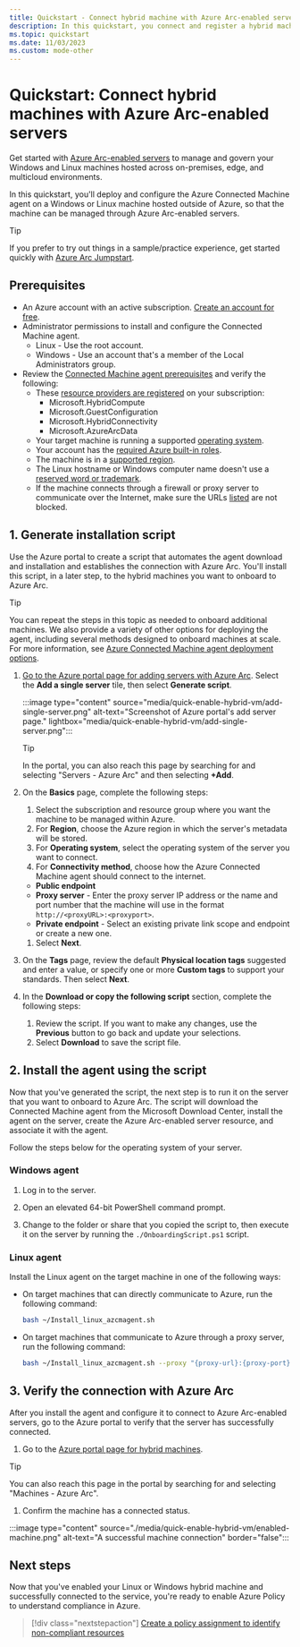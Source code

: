 ```yaml
---
title: Quickstart - Connect hybrid machine with Azure Arc-enabled servers
description: In this quickstart, you connect and register a hybrid machine with Azure Arc-enabled servers.
ms.topic: quickstart
ms.date: 11/03/2023
ms.custom: mode-other
---
```


# Quickstart: Connect hybrid machines with Azure Arc-enabled servers

Get started with [Azure Arc-enabled servers](../overview.md) to manage and govern your Windows and Linux machines hosted across on-premises, edge, and multicloud environments.

In this quickstart, you'll deploy and configure the Azure Connected Machine agent on a Windows or Linux machine hosted outside of Azure, so that the machine can be managed through Azure Arc-enabled servers.

> [!TIP]
> If you prefer to try out things in a sample/practice experience, get started quickly with [Azure Arc Jumpstart](https://azurearcjumpstart.com/azure_arc_jumpstart/azure_arc_servers).

## Prerequisites

* An Azure account with an active subscription. [Create an account for free](https://azure.microsoft.com/free/?WT.mc_id=A261C142F).
* Administrator permissions to install and configure the Connected Machine agent. 
  * Linux - Use the root account. 
  * Windows - Use an account that's a member of the Local Administrators group.
* Review the [Connected Machine agent prerequisites](../prerequisites.md) and verify the following:
  * These [resource providers are registered](../prerequisites.md#azure-resource-providers) on your subscription:
    * Microsoft.HybridCompute
    * Microsoft.GuestConfiguration
    * Microsoft.HybridConnectivity
    * Microsoft.AzureArcData  
  * Your target machine is running a supported [operating system](../prerequisites.md#supported-operating-systems).
  * Your account has the [required Azure built-in roles](../prerequisites.md#required-permissions).
  * The machine is in a [supported region](../overview.md#supported-regions).
  * The Linux hostname or Windows computer name doesn't use a [reserved word or trademark](/azure/azure-resource-manager/templates/error-reserved-resource-name).
  * If the machine connects through a firewall or proxy server to communicate over the Internet, make sure the URLs [listed](../network-requirements.md#urls) are not blocked.

## 1. Generate installation script

Use the Azure portal to create a script that automates the agent download and installation and establishes the connection with Azure Arc. You'll install this script, in a later step, to the hybrid machines you want to onboard to Azure Arc.

> [!TIP]
> You can repeat the steps in this topic as needed to onboard additional machines. We also provide a variety of other options for deploying the agent, including several methods designed to onboard machines at scale. For more information, see [Azure Connected Machine agent deployment options](../deployment-options.md).

<!--1. Launch the Azure Arc service in the Azure portal by searching for and selecting **Servers - Azure Arc**.

   :::image type="content" source="media/quick-enable-hybrid-vm/search-machines.png" alt-text="Search for Azure Arc-enabled servers in the Azure portal.":::

1. On the **Servers - Azure Arc** page, select **Add** near the upper left.-->

1. [Go to the Azure portal page for adding servers with Azure Arc](https://portal.azure.com/#view/Microsoft_Azure_HybridCompute/HybridVmAddBlade). Select the **Add a single server** tile, then select **Generate script**.

    :::image type="content" source="media/quick-enable-hybrid-vm/add-single-server.png" alt-text="Screenshot of Azure portal's add server page." lightbox="media/quick-enable-hybrid-vm/add-single-server.png":::
    > [!TIP]
    > In the portal, you can also reach this page by searching for and selecting "Servers - Azure Arc" and then selecting **+Add**.

1. On the **Basics** page, complete the following steps:

   1. Select the subscription and resource group where you want the machine to be managed within Azure.
   1. For **Region**, choose the Azure region in which the server's metadata will be stored.
   1. For **Operating system**, select the operating system of the server you want to connect.
   1. For **Connectivity method**, choose how the Azure Connected Machine agent should connect to the internet. 
       
     * **Public endpoint** 
     * **Proxy server** - Enter the proxy server IP address or the name and port number that the machine will use in the format `http://<proxyURL>:<proxyport>`.
     * **Private endpoint** - Select an existing private link scope and endpoint or create a new one. 
   1. Select **Next**.

1. On the **Tags** page, review the default **Physical location tags** suggested and enter a value, or specify one or more **Custom tags** to support your standards. Then select **Next**.

1. In the **Download or copy the following script** section, complete the following steps:
   1.  Review the script. If you want to make any changes, use the **Previous** button to go back and update your selections. 
   1. Select **Download** to save the script file.

## 2. Install the agent using the script

Now that you've generated the script, the next step is to run it on the server that you want to onboard to Azure Arc. The script will download the Connected Machine agent from the Microsoft Download Center, install the agent on the server, create the Azure Arc-enabled server resource, and associate it with the agent.

Follow the steps below for the operating system of your server.

### Windows agent

1. Log in to the server.

1. Open an elevated 64-bit PowerShell command prompt.

1. Change to the folder or share that you copied the script to, then execute it on the server by running the `./OnboardingScript.ps1` script.

### Linux agent

Install the Linux agent on the target machine in one of the following ways:

* On target machines that can directly communicate to Azure, run the following command:

    ```bash
    bash ~/Install_linux_azcmagent.sh
    ```

* On target machines that communicate to Azure through a proxy server, run the following command:

    ```bash
    bash ~/Install_linux_azcmagent.sh --proxy "{proxy-url}:{proxy-port}"
    ```

## 3. Verify the connection with Azure Arc

After you install the agent and configure it to connect to Azure Arc-enabled servers, go to the Azure portal to verify that the server has successfully connected. 

1. Go to the [Azure portal page for hybrid machines](https://aka.ms/hybridmachineportal).
  > [!TIP]
  > You can also reach this page in the portal by searching for and selecting "Machines - Azure Arc".
 
1. Confirm the machine has a connected status.

:::image type="content" source="./media/quick-enable-hybrid-vm/enabled-machine.png" alt-text="A successful machine connection" border="false":::

## Next steps

Now that you've enabled your Linux or Windows hybrid machine and successfully connected to the service, you're ready to enable Azure Policy to understand compliance in Azure.

> [!div class="nextstepaction"]
> [Create a policy assignment to identify non-compliant resources](tutorial-assign-policy-portal.md)
